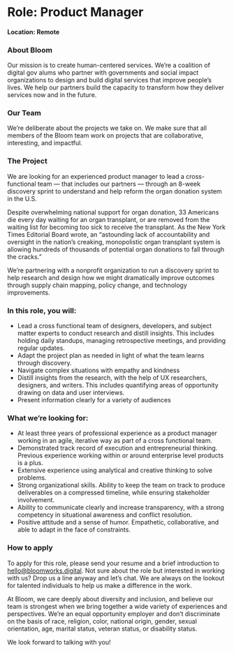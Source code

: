 # Role: Product Manager
#### Location: Remote 

### About Bloom 
Our mission is to create human-centered services. We’re a coalition of digital gov alums who partner with governments and social impact organizations to design and build digital services that improve people’s lives. We help our partners build the capacity to transform how they deliver services now and in the future. 

### Our Team 
We’re deliberate about the projects we take on. We make sure that all members of the Bloom team work on projects that are collaborative, interesting, and impactful.  

### The Project 
We are looking for an experienced product manager to lead a cross-functional team — that includes our partners — through an 8-week discovery sprint to understand and help reform the organ donation system in the U.S.

Despite overwhelming national support for organ donation, 33 Americans die every day waiting for an organ transplant, or are removed from the waiting list for becoming too sick to receive the transplant. As the New York Times Editorial Board wrote, an “astounding lack of accountability and oversight in the nation’s creaking, monopolistic organ transplant system is allowing hundreds of thousands of potential organ donations to fall through the cracks.” 

We’re partnering with a nonprofit organization to run a discovery sprint to help research and design how we might dramatically improve outcomes through supply chain mapping, policy change, and technology improvements.

### In this role, you will: 
- Lead a cross functional team of designers, developers, and subject matter experts to conduct research and distill insights. This includes holding daily standups, managing retrospective meetings, and providing regular updates.
- Adapt the project plan as needed in light of what the team learns through discovery.
- Navigate complex situations with empathy and kindness
- Distill insights from the research, with the help of UX researchers, designers, and writers. This includes quantifying areas of opportunity drawing on data and user interviews.
- Present information clearly for a variety of audiences 

### What we’re looking for:
- At least three years of professional experience as a product manager working in an agile, iterative way as part of a cross functional team.
- Demonstrated track record of execution and entrepreneurial thinking. Previous experience working within or around enterprise level products is a plus.
- Extensive experience using analytical and creative thinking to solve problems.
- Strong organizational skills. Ability to keep the team on track to produce deliverables on a compressed timeline, while ensuring stakeholder involvement.
- Ability to communicate clearly and increase transparency, with a strong competency in situational awareness and conflict resolution.
- Positive attitude and a sense of humor. Empathetic, collaborative, and able to adapt in the face of constraints.

### How to apply
To apply for this role, please send your resume and a brief introduction to hello@bloomworks.digital. Not sure about the role but interested in working with us?  Drop us a line anyway and let’s chat.  We are always on the lookout for talented individuals to help us make a difference in the work.

At Bloom, we care deeply about diversity and inclusion, and believe our team is strongest when we bring together a wide variety of experiences and perspectives. We’re an equal opportunity employer and don’t discriminate on the basis of race, religion, color, national origin, gender, sexual orientation, age, marital status, veteran status, or disability status.

We look forward to talking with you! 
